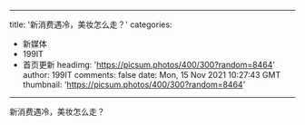 
---
title: '新消费遇冷，美妆怎么走？'
categories: 
 - 新媒体
 - 199IT
 - 首页更新
headimg: 'https://picsum.photos/400/300?random=8464'
author: 199IT
comments: false
date: Mon, 15 Nov 2021 10:27:43 GMT
thumbnail: 'https://picsum.photos/400/300?random=8464'
---

<div>   
新消费遇冷，美妆怎么走？  
</div>
            